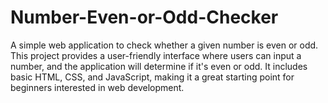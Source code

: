 # Number-Even-or-Odd-Checker
A simple web application to check whether a given number is even or odd. This project provides a user-friendly interface where users can input a number, and the application will determine if it's even or odd. It includes basic HTML, CSS, and JavaScript, making it a great starting point for beginners interested in web development.
